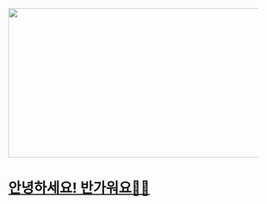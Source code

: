 

<a href="https://www.gitanimals.org/en_US?utm_medium=image&utm_source=Hwanji2&utm_content=farm">
<img
  src="https://render.gitanimals.org/farms/Hwanji2"
  width="600"
  height="300"
/>
</a>

# [안녕하세요! 반가워요🙌🏻](https://hwanji2.github.io/site/)


